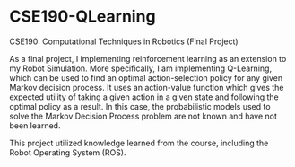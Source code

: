 # CSE190-QLearning
CSE190: Computational Techniques in Robotics (Final Project)

As a final project, I implementing reinforcement learning as an extension to my Robot Simulation. More specifically, I am implementing Q-Learning, which can be used to find an optimal action-selection policy for any given Markov decision process. It uses an action-value function which gives the expected utility of taking a given action in a given state and following the optimal policy as a result. In this case, the probabilistic models used to solve the Markov Decision Process problem are not known and have not been learned.

This project utilized knowledge learned from the course, including the Robot Operating System (ROS).
